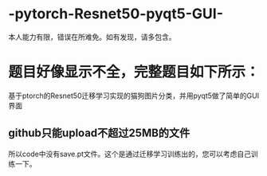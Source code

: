 # -pytorch-Resnet50-pyqt5-GUI-
本人能力有限，错误在所难免。如有发现，请多包含。
# 题目好像显示不全，完整题目如下所示：
基于ptorch的Resnet50迁移学习实现的猫狗图片分类，并用pyqt5做了简单的GUI界面
## github只能upload不超过25MB的文件
所以code中没有save.pt文件。这个是通过迁移学习训练出的，您可以考虑自己训练一下。
